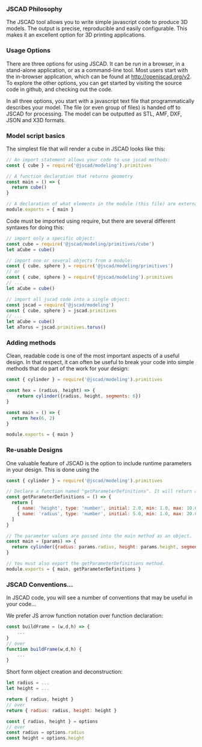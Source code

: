 ### JSCAD Philosophy
The JSCAD tool allows you to write simple javascript code to produce 3D models. The 
output is precise, reproducible and easily configurable. This makes it an excellent 
option for 3D printing applications. 

### Usage Options
There are three options for using JSCAD.  It can be run in a browser, in a 
stand-alone application, or as a command-line tool. Most users start with the 
in-browser application, which can be found at http://openjscad.org/v2. To explore 
the other options, you can get started by visiting the source code in github, and 
checking out the code.

In all three options, you start with a javascript text file that programmatically
describes your model. The file (or even group of files) is handed off to JSCAD for 
processing. The model can be outputted as STL, AMF, DXF, JSON and X3D formats.
 
### Model script basics
The simplest file that will render a cube in JSCAD looks like this:
```javascript
// An import statement allows your code to use jscad methods:
const { cube } = require('@jscad/modeling').primitives

// A function declaration that returns geometry
const main = () => {
  return cube()
}

// A declaration of what elements in the module (this file) are externally available.
module.exports = { main }
```
Code must be imported using require, but there are several different syntaxes for doing this:
```javascript
// import only a specific object:
const cube = require('@jscad/modeling/primitives/cube')
let aCube = cube()

// import one or several objects from a module:
const { cube, sphere } = require('@jscad/modeling/primitives')
// or
const { cube, sphere } = require('@jscad/modeling').primitives
// ...
let aCube = cube()

// import all jscad code into a single object:
const jscad = require('@jscad/modeling')
const { cube, sphere } = jscad.primitives
// ...
let aCube = cube()
let aTorus = jscad.primitives.torus()
```
### Adding methods
Clean, readable code is one of the most important aspects of a useful design. In that respect, it can often be useful to break your code into simple methods that do part of the work for your design:
```javascript
const { cylinder } = require('@jscad/modeling').primitives

const hex = (radius, height) => {
    return cylinder({radius, height, segments: 6})
}

const main = () => {
  return hex(6, 2)
}

module.exports = { main }
```
### Re-usable Designs
One valuable feature of JSCAD is the option to include runtime parameters in your design.  This is done using the 
```javascript
const { cylinder } = require('@jscad/modeling').primitives

// Declare a function named "getParameterDefinitions". It will return an array of parameter definitions.
const getParameterDefinitions = () => {
  return [
    { name: 'height', type: 'number', initial: 2.0, min: 1.0, max: 10.0, step: 0.1, caption: 'Hex Height:' },
    { name: 'radius', type: 'number', initial: 5.0, min: 1.0, max: 20.0, caption: 'Hex Radius:' }
  ]
}

// The parameter values are passed into the main method as an object.
const main = (params) => {
  return cylinder({radius: params.radius, height: params.height, segments: 6})
}

// You must also export the getParameterDefinitions method.
module.exports = { main, getParameterDefinitions }
```

### JSCAD Conventions...
In JSCAD code, you will see a number of conventions that may be useful in your code...

We prefer JS arrow function notation over function declaration:
```javascript
const buildFrame = (w,d,h) => {
    ... 
}
// over
function buildFrame(w,d,h) {
    ...
}
```
Short form object creation and deconstruction:
```javascript
let radius = ...
let height = ...

return { radius, height }
// over
return { radius: radius, height: height }

const { radius, height } = options
// over
const radius = options.radius
const height = options.height 
``` 
